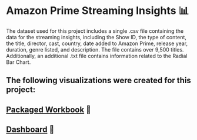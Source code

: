 # Amazon Prime Streaming Insights 📊

The dataset used for this project includes a single .csv file containing the data for the streaming insights, including the Show ID, the type of content, the title, director, cast, country, date added to Amazon Prime, release year, duration, genre listed, and description. The file contains over 9,500 titles. Additionally, an additional .txt file contains information related to the Radial Bar Chart.

The following visualizations were created for this project:
- 


## [Packaged Workbook]() 📔

## [Dashboard]() 📔
